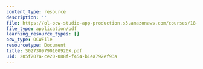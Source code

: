 ```yaml
---
content_type: resource
description: ''
file: https://ol-ocw-studio-app-production.s3.amazonaws.com/courses/18-996-random-matrix-theory-and-its-applications-spring-2004/205f207ace20088ff454b1ea792ef93a_S027309790100920X.pdf
file_type: application/pdf
learning_resource_types: []
ocw_type: OCWFile
resourcetype: Document
title: S027309790100920X.pdf
uid: 205f207a-ce20-088f-f454-b1ea792ef93a
---
```


